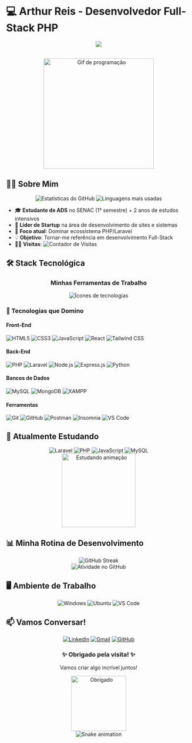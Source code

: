 # 💻 Arthur Reis - Desenvolvedor Full-Stack PHP

<div align="center">
 <p align="center">
  <img src="https://readme-typing-svg.demolab.com?font=Fira+Code&size=22&duration=3000&pause=500&color=2E8B57&center=true&vCenter=true&width=500&lines=%F0%9F%92%BB+Desenvolvedor+Full-Stack;%F0%9F%92%8E+Especialista+PHP;%F0%9F%91%91+Líder+Tecnológico;%E2%9C%A8+Apaixonado+por+Código">
</p>


  <br>
  <img src="https://media.giphy.com/media/v1.Y2lkPTc5MGI3NjExcWJ2d2J5eWx6b3R3eWx0eWJ5d2Z0b2FqY2J6eGZ0dXJqZ3R0eW5xZyZlcD12MV9pbnRlcm5hbF9naWZfYnlfaWQmY3Q9Zw/qgQUggAC3Pfv687qPC/giphy.gif" width="300" alt="Gif de programação">
</div>

## 👨‍💻 Sobre Mim

<div align="center">
  <img src="https://github-readme-stats.vercel.app/api?username=friarthur&show_icons=true&theme=tokyonight&hide_border=true&include_all_commits=true" alt="Estatísticas do GitHub">
  <img src="https://github-readme-stats.vercel.app/api/top-langs/?username=friarthur&layout=compact&theme=tokyonight&hide_border=true" alt="Linguagens mais usadas">
</div>

- 🎓 **Estudante de ADS** no SENAC (1° semestre) + 2 anos de estudos intensivos
- 🚀 **Líder de Startup** na área de desenvolvimento de sites e sistemas
- 🌱 **Foco atual**: Dominar ecossistema PHP/Laravel
- 💡 **Objetivo**: Tornar-me referência em desenvolvimento Full-Stack
- 👨‍💻 **Visitas**: <img src="https://visitor-badge.glitch.me/badge?page_id=friarthur.friarthur" alt="Contador de Visitas">

## 🛠️ Stack Tecnológica

<div align="center">
  <h3>Minhas Ferramentas de Trabalho</h3>
  <img src="https://skillicons.dev/icons?i=php,laravel,js,ts,html,css,tailwind,react,nodejs,mysql,mongodb,git,github,postman,figma,vscode" alt="Ícones de tecnologias">
</div>

### 🔧 Tecnologias que Domino

#### Front-End
<img src="https://img.shields.io/badge/HTML5-E34F26?style=for-the-badge&logo=html5&logoColor=white" alt="HTML5"> 
<img src="https://img.shields.io/badge/CSS3-1572B6?style=for-the-badge&logo=css3&logoColor=white" alt="CSS3">
<img src="https://img.shields.io/badge/JavaScript-F7DF1E?style=for-the-badge&logo=javascript&logoColor=black" alt="JavaScript">
<img src="https://img.shields.io/badge/React-20232A?style=for-the-badge&logo=react&logoColor=61DAFB" alt="React">
<img src="https://img.shields.io/badge/Tailwind_CSS-38B2AC?style=for-the-badge&logo=tailwind-css&logoColor=white" alt="Tailwind CSS">

#### Back-End
<img src="https://img.shields.io/badge/PHP-777BB4?style=for-the-badge&logo=php&logoColor=white" alt="PHP">
<img src="https://img.shields.io/badge/Laravel-FF2D20?style=for-the-badge&logo=laravel&logoColor=white" alt="Laravel">
<img src="https://img.shields.io/badge/Node.js-43853D?style=for-the-badge&logo=node.js&logoColor=white" alt="Node.js">
<img src="https://img.shields.io/badge/Express.js-404D59?style=for-the-badge&logo=express" alt="Express.js">
<img src="https://img.shields.io/badge/Python-3776AB?style=for-the-badge&logo=python&logoColor=white" alt="Python">

#### Bancos de Dados
<img src="https://img.shields.io/badge/MySQL-4479A1?style=for-the-badge&logo=mysql&logoColor=white" alt="MySQL">
<img src="https://img.shields.io/badge/MongoDB-47A248?style=for-the-badge&logo=mongodb&logoColor=white" alt="MongoDB">
<img src="https://img.shields.io/badge/XAMPP-FB7A24?style=for-the-badge&logo=xampp&logoColor=white" alt="XAMPP">

#### Ferramentas
<img src="https://img.shields.io/badge/Git-F05032?style=for-the-badge&logo=git&logoColor=white" alt="Git">
<img src="https://img.shields.io/badge/GitHub-181717?style=for-the-badge&logo=github&logoColor=white" alt="GitHub">
<img src="https://img.shields.io/badge/Postman-FF6C37?style=for-the-badge&logo=postman&logoColor=white" alt="Postman">
<img src="https://img.shields.io/badge/Insomnia-5849BE?style=for-the-badge&logo=insomnia&logoColor=white" alt="Insomnia">
<img src="https://img.shields.io/badge/VS_Code-007ACC?style=for-the-badge&logo=visual-studio-code&logoColor=white" alt="VS Code">

## 🌱 Atualmente Estudando

<div align="center">
  <img src="https://img.shields.io/badge/-Laravel-FF2D20?style=for-the-badge&logo=laravel&logoColor=white" alt="Laravel">
  <img src="https://img.shields.io/badge/-PHP-777BB4?style=for-the-badge&logo=php&logoColor=white" alt="PHP">
  <img src="https://img.shields.io/badge/-JavaScript-F7DF1E?style=for-the-badge&logo=javascript&logoColor=black" alt="JavaScript">
  <img src="https://img.shields.io/badge/-MySQL-4479A1?style=for-the-badge&logo=mysql&logoColor=white" alt="MySQL">
  <br>
  <img src="https://media.giphy.com/media/LMcB8XospGZO8UQq87/giphy.gif" width="200" alt="Estudando animação">
</div>

## 📊 Minha Rotina de Desenvolvimento

<div align="center">
  <img src="https://streak-stats.demolab.com?user=friarthur&theme=tokyonight&hide_border=true" alt="GitHub Streak">
  <br>
  <img src="https://github-readme-activity-graph.vercel.app/graph?username=friarthur&theme=tokyonight&hide_border=true&area=true&custom_title=Minha+Atividade+no+GitHub" alt="Atividade no GitHub">
</div>

## 🖥️ Ambiente de Trabalho

<div align="center">
  <img src="https://img.shields.io/badge/Windows-0078D6?style=for-the-badge&logo=windows&logoColor=white" alt="Windows">
  <img src="https://img.shields.io/badge/Ubuntu-E95420?style=for-the-badge&logo=ubuntu&logoColor=white" alt="Ubuntu">
  <img src="https://img.shields.io/badge/VS_Code-007ACC?style=for-the-badge&logo=visual-studio-code&logoColor=white" alt="VS Code">
</div>

## 📫 Vamos Conversar!

<div align="center">
  <a href="https://www.linkedin.com/in/arthurreism/"><img src="https://img.shields.io/badge/LinkedIn-0077B5?style=for-the-badge&logo=linkedin&logoColor=white" alt="LinkedIn"></a>
  <a href="mailto:arthurfriburgo234@gmail.com"><img src="https://img.shields.io/badge/Gmail-D14836?style=for-the-badge&logo=gmail&logoColor=white" alt="Gmail"></a>
  <a href="https://github.com/friarthur"><img src="https://img.shields.io/badge/GitHub-181717?style=for-the-badge&logo=github&logoColor=white" alt="GitHub"></a>
</div>

<div align="center">
  <h3>✨ Obrigado pela visita! ✨</h3>
  <p>Vamos criar algo incrível juntos!</p>
  <img src="https://media.giphy.com/media/jRf5fsn8G6YaogAWxn/giphy.gif" width="150" alt="Obrigado">
</div>

<!-- Snake Animation -->
<div align="center">
  <img src="https://raw.githubusercontent.com/friarthur/friarthur/output/github-contribution-grid-snake.svg" alt="Snake animation">
</div>
